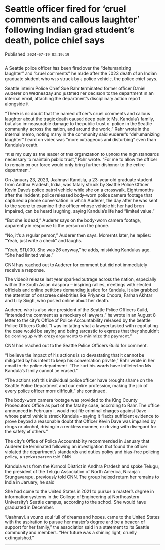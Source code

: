 # Seattle officer fired for ‘cruel comments and callous laughter’ following Indian grad student’s death, police chief says

Published :`2024-07-19 03:19:19`

---

A Seattle police officer has been fired over the “dehumanizing laughter” and “cruel comments” he made after the 2023 death of an Indian graduate student who was struck by a police vehicle, the police chief says.

Seattle interim Police Chief Sue Rahr terminated former officer Daniel Auderer on Wednesday and justified her decision to the department in an internal email, attaching the department’s disciplinary action report alongside it.

“There is no doubt that the named officer’s cruel comments and callous laughter about the tragic death caused deep pain to Ms. Kandula’s family, but also immeasurable damage to the public trust of police in the Seattle community, across the nation, and around the world,” Rahr wrote in the internal memo, noting many in the community said Auderer’s “dehumanizing laughter” heard on video was “more outrageous and disturbing” even than Kandula’s death.

“It is my duty as the leader of this organization to uphold the high standards necessary to maintain public trust,” Rahr wrote. “For me to allow the officer to remain on our force would only bring further dishonor to the entire department.”

On January 23, 2023, Jaahnavi Kandula, a 23-year-old graduate student from Andhra Pradesh, India, was fatally struck by Seattle Police Officer Kevin Dave’s police patrol vehicle while she on a crosswalk. Eight months after the incident, police released body-worn police camera footage that captured a phone conversation in which Auderer, the day after he was sent to the scene to examine if the officer whose vehicle hit her had been impaired, can be heard laughing, saying Kandula’s life had “limited value.”

“But she is dead,” Auderer says on the body-worn camera footage, apparently in response to the person on the phone.

“No, it’s a regular person,” Auderer then says. Moments later, he replies: “Yeah, just write a check” and laughs.

“Yeah, $11,000. She was 26 anyway,” he adds, mistaking Kandula’s age. “She had limited value.”

CNN has reached out to Auderer for comment but did not immediately receive a response.

The video’s release last year sparked outrage across the nation, especially within the South Asian diaspora – inspiring rallies, meetings with elected officials and online petitions demanding justice for Kandula. It also grabbed the attention of onscreen celebrities like Priyanka Chopra, Farhan Akhtar and Lilly Singh, who posted online about her death.

Auderer, who is also vice president of the Seattle Police Officers Guild, “intended the comment as a mockery of lawyers,” he wrote in an August 8 letter to the city’s Office of Police Accountability released by the Seattle Police Officers Guild. “I was imitating what a lawyer tasked with negotiating the case would be saying and being sarcastic to express that they shouldn’t be coming up with crazy arguments to minimize the payment.”

CNN has reached out to the Seattle Police Officers Guild for comment.

“I believe the impact of his actions is so devastating that it cannot be mitigated by his intent to keep his conversation private,” Rahr wrote in her email to the police department. “The hurt his words have inflicted on Ms. Kandula’s family cannot be erased.”

“The actions (of) this individual police officer have brought shame on the Seattle Police Department and our entire profession, making the job of every police officer more difficult,” she continued.

The body-worn camera footage was provided to the King County Prosecutor’s Office as part of the fatality case, according to Rahr. The office announced in February it would not file criminal charges against Dave – whose patrol vehicle struck Kandula – saying it “lacks sufficient evidence to prove beyond a reasonable doubt that Officer Kevin Dave was impaired by drugs or alcohol, driving in a reckless manner, or driving with disregard for the safety of others.”

The city’s Office of Police Accountability recommended in January that Auderer be terminated following an investigation that found the officer violated the department’s standards and duties policy and bias-free policing policy, a spokesperson told CNN.

Kandula was from the Kurnool District in Andhra Pradesh and spoke Telugu, the president of the Telugu Association of North America, Niranjan Srungavarapu, previously told CNN. The group helped return her remains to India in January, he said.

She had come to the United States in 2021 to pursue a master’s degree in information systems in the College of Engineering at Northeastern University’s Seattle campus, according to the school. She would have graduated in December.

“Jaahnavi, a young soul full of dreams and hopes, came to the United States with the aspiration to pursue her master’s degree and be a beacon of support for her family,” the association said in a statement to its Seattle community and members. “Her future was a shining light, cruelly extinguished.”

---

